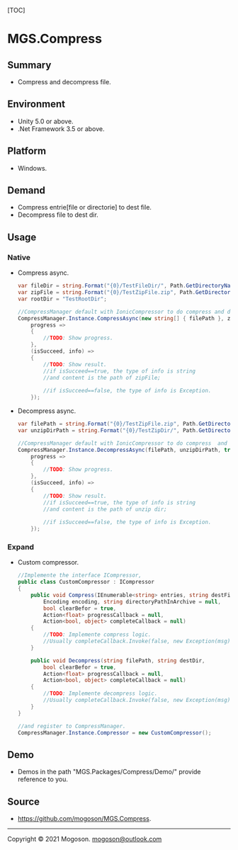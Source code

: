 [TOC]

# MGS.Compress

## Summary
- Compress and decompress file.

## Environment
- Unity 5.0 or above.
- .Net Framework 3.5 or above.

## Platform
- Windows.

## Demand
- Compress entrie[file or directorie] to dest file.
- Decompress file to dest dir.

## Usage
### Native

- Compress async.

  ```c#
  var fileDir = string.Format("{0}/TestFileDir/", Path.GetDirectoryName(filePath));
  var zipFile = string.Format("{0}/TestZipFile.zip", Path.GetDirectoryName(filePath));
  var rootDir = "TestRootDir";
  
  //CompressManager default with IonicCompressor to do compress and decompress tasks.
  CompressManager.Instance.CompressAsync(new string[] { filePath }, zipFile, Encoding.UTF8, rootDir, true,
      progress =>
      {
          //TODO: Show progress.
      },
      (isSucceed, info) =>
      {
          //TODO: Show result.
          //if isSucceed==true, the type of info is string
          //and content is the path of zipFile;
          
          //if isSucceed==false, the type of info is Exception.
      });
  ```

- Decompress async.

  ```C#
  var filePath = string.Format("{0}/TestZipFile.zip", Path.GetDirectoryName(filePath));
  var unzipDirPath = string.Format("{0}/TestZipDir/", Path.GetDirectoryName(filePath));
  
  //CompressManager default with IonicCompressor to do compress  and decompress tasks.
  CompressManager.Instance.DecompressAsync(filePath, unzipDirPath, true,
      progress =>
      {
          //TODO: Show progress.
      },
      (isSucceed, info) =>
      {
          //TODO: Show result.
          //if isSucceed==true, the type of info is string
          //and content is the path of unzip dir;
          
          //if isSucceed==false, the type of info is Exception.
      });
  ```

### Expand

- Custom compressor.

  ```C#
  //Implemente the interface ICompressor,
  public class CustomCompressor : ICompressor
  {
      public void Compress(IEnumerable<string> entries, string destFile,
          Encoding encoding, string directoryPathInArchive = null,
          bool clearBefor = true,
          Action<float> progressCallback = null,
          Action<bool, object> completeCallback = null)
      {
          //TODO: Implemente compress logic.
          //Usually completeCallback.Invoke(false, new Exception(msg)) on error.
      }
  
      public void Decompress(string filePath, string destDir,
          bool clearBefor = true,
          Action<float> progressCallback = null,
          Action<bool, object> completeCallback = null)
      {
          //TODO: Implemente decompress logic.
          //Usually completeCallback.Invoke(false, new Exception(msg)) on error.
      }
  }
  
  //and register to CompressManager.
  CompressManager.Instance.Compressor = new CustomCompressor();
  ```

## Demo
- Demos in the path "MGS.Packages/Compress/Demo/" provide reference to you.

## Source
- https://github.com/mogoson/MGS.Compress.

------

Copyright © 2021 Mogoson.	mogoson@outlook.com